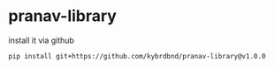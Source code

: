 # pranav-library


install it via github
```code
pip install git+https://github.com/kybrdbnd/pranav-library@v1.0.0
```